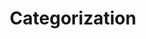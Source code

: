 ---
types: "word"

title: "Categorization"

categories: ['']

tags: ['Categorization']

arabic: 'التصنيف'

arexps: []

enwords: ['Categorization']

enexps: []

arlexicons: 'ص'

enlexicons: 'C'

authors: ['Ruqayya Roshdy']

translators: ['']

citations: 'العربية والذكاء الاصطناعي'

sources: 'مركز الملك عبدالله بن عبدالعزيز الدولي لخدمة اللغة العربية'

word: "true"

slug: ""
---